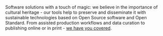 Software solutions with a touch of magic: we believe in the importance of cultural heritage - our tools help to preserve and disseminate it with sustainable technologies based on Open Source software and Open Standard. From assisted production workflows and data curation to publishing online or in print - [we have you covered](https://www.jinntec.de/).